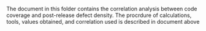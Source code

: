 The document in this folder contains the correlation analysis between code coverage and post-release defect density.
The procrdure of calculations, tools, values obtained, and correlation used is described in document above
